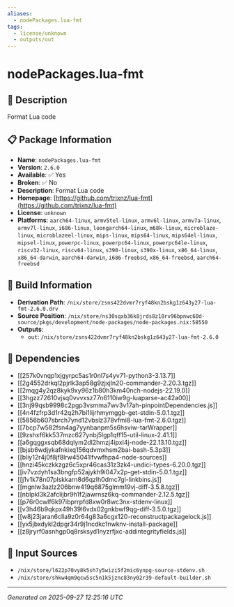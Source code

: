 ```yaml
---
aliases:
  - nodePackages.lua-fmt
tags:
  - license/unknown
  - outputs/out
---
```


# nodePackages.lua-fmt

## 📝 Description

Format Lua code

## 📋 Package Information

- **Name**: `nodePackages.lua-fmt`
- **Version**: `2.6.0`
- **Available**: ✅ Yes
- **Broken**: ✅ No
- **Description**: Format Lua code
- **Homepage**: [https://github.com/trixnz/lua-fmt](https://github.com/trixnz/lua-fmt)
- **License**: `unknown`
- **Platforms**: `aarch64-linux`, `armv5tel-linux`, `armv6l-linux`, `armv7a-linux`, `armv7l-linux`, `i686-linux`, `loongarch64-linux`, `m68k-linux`, `microblaze-linux`, `microblazeel-linux`, `mips-linux`, `mips64-linux`, `mips64el-linux`, `mipsel-linux`, `powerpc-linux`, `powerpc64-linux`, `powerpc64le-linux`, `riscv32-linux`, `riscv64-linux`, `s390-linux`, `s390x-linux`, `x86_64-linux`, `x86_64-darwin`, `aarch64-darwin`, `i686-freebsd`, `x86_64-freebsd`, `aarch64-freebsd`

## 🔧 Build Information

- **Derivation Path**: `/nix/store/zsns422dvmr7ryf48kn2bskg1z643y27-lua-fmt-2.6.0.drv`
- **Source Position**: `/nix/store/ns30sqxb36k8jrds8z18rv96bpnwc60d-source/pkgs/development/node-packages/node-packages.nix:58550`
- **Outputs**:
  - `out`:  `/nix/store/zsns422dvmr7ryf48kn2bskg1z643y27-lua-fmt-2.6.0`

## 🔗 Dependencies

- [[257k0vnqp1xjgyrpc5as1r0nl7s4yv71-python3-3.13.7]]
- [[2g4552drkql2pjrlk3ap58g9zjxjln20-commander-2.20.3.tgz]]
- [[2mqg4y2qz8kyk9xy96z1b80h3km40nch-nodejs-22.19.0]]
- [[3hgzz72610vjsq0vvvxsz77n6110iw9g-luaparse-ac42a00]]
- [[3nj99qsb9998c2pgp3vsmma7wv3v17ah-pinpointDependencies.js]]
- [[4n4fzfrp3d1r42q2h7bl1lijrhmymggb-get-stdin-5.0.1.tgz]]
- [[5856b607sbrch7ynd12vbslz378vfmi8-lua-fmt-2.6.0.tgz]]
- [[7bcp7w582fsn4ag7yynbanpm5s6hsviw-tarWrapper]]
- [[9zshxf6kk537mzc627ynbj5lgp1qff15-util-linux-2.41.1]]
- [[a6gqggxsqb68dqlym2dl2hmzj4ipxl4j-node-22.13.10.tgz]]
- [[bjsb6wdjykafnkixq156qdvmxhsm2bai-bash-5.3p3]]
- [[bliy12r4j0f8jf8lrw45041lfvwfhpa4-node-sources]]
- [[hnzi45kczkkzgz6c5xpr46cas31z3zk4-undici-types-6.20.0.tgz]]
- [[iv7vzdyh1sa3bngfp52ajykh9i047x2p-get-stdin-5.0.1.tgz]]
- [[j1v1k78n07plskkarn8d6qzlh0dmc7gl-linkbins.js]]
- [[mgnlw3azlz206bnw419q6875glmm19vj-diff-3.5.8.tgz]]
- [[nblpkl3k2afclijbr9h1f2jawrnsz6kq-commander-2.12.5.tgz]]
- [[p76r0cwlf6k97ibprrpfd8xw0r8wc3nx-stdenv-linux]]
- [[v3h46b9qkpx49h39l6vdx02gnkbwf9qg-diff-3.5.0.tgz]]
- [[w8j23jaran6clla9z0r64g83a6cgx120-reconstructpackagelock.js]]
- [[yx5jbxdykl2dpgr34r9j1ncdkc1nwknv-install-package]]
- [[z8jryrf0asnhgp0q8rsksyd1nyzrfjxc-addintegrityfields.js]]

## 📁 Input Sources

- `/nix/store/l622p70vy8k5sh7y5wizi5f2mic6ynpg-source-stdenv.sh`
- `/nix/store/shkw4qm9qcw5sc5n1k5jznc83ny02r39-default-builder.sh`

---
*Generated on 2025-09-27 12:25:16 UTC*
